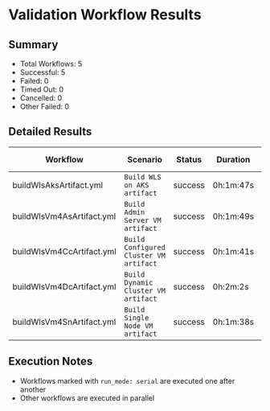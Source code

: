 # Validation Workflow Results

## Summary
- Total Workflows: 5
- Successful: 5
- Failed: 0
- Timed Out: 0
- Cancelled: 0
- Other Failed: 0

## Detailed Results

| Workflow | Scenario | Status | Duration | Run URL |
|----------|----------|---------|-----------|----------|
| buildWlsAksArtifact.yml | `Build WLS on AKS artifact` | success | 0h:1m:47s | [View Run](https://github.com/azure-javaee/weblogic-azure/actions/runs/16689311625) |
| buildWlsVm4AsArtifact.yml | `Build Admin Server VM artifact` | success | 0h:1m:49s | [View Run](https://github.com/azure-javaee/weblogic-azure/actions/runs/16689312146) |
| buildWlsVm4CcArtifact.yml | `Build Configured Cluster VM artifact` | success | 0h:1m:41s | [View Run](https://github.com/azure-javaee/weblogic-azure/actions/runs/16689312737) |
| buildWlsVm4DcArtifact.yml | `Build Dynamic Cluster VM artifact` | success | 0h:2m:2s | [View Run](https://github.com/azure-javaee/weblogic-azure/actions/runs/16689313513) |
| buildWlsVm4SnArtifact.yml | `Build Single Node VM artifact` | success | 0h:1m:38s | [View Run](https://github.com/azure-javaee/weblogic-azure/actions/runs/16689314539) |


## Execution Notes
- Workflows marked with `run_mode: serial` are executed one after another
- Other workflows are executed in parallel

